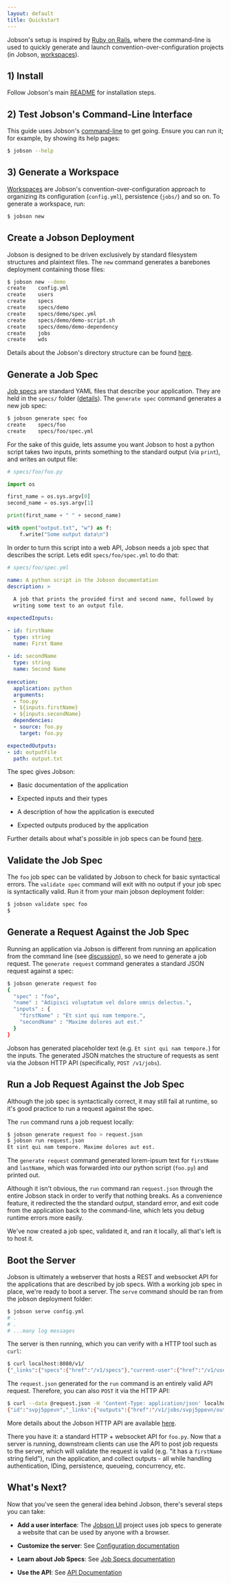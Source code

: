 ```yaml
---
layout: default
title: Quickstart
---
```


Jobson's setup is inspired by [Ruby on Rails](rubyonrails.org), where
the command-line is used to quickly generate and launch
convention-over-configuration projects (in Jobson,
[workspaces](workspaces.md)).


## 1) Install

Follow Jobson's main [README](https://github.com/adamkewley/jobson)
for installation steps.


## 2) Test Jobson's Command-Line Interface

This guide uses Jobson's [command-line](commandline.html) to get
going. Ensure you can run it; for example, by showing its help pages:

```bash
$ jobson --help
```


## 3) Generate a Workspace

[Workspaces](workspaces.html) are Jobson's
convention-over-configuration approach to organizing its configuration
(`config.yml`), persistence (`jobs/`) and so on. To generate a
workspace, run:

```bash
$ jobson new
```


## Create a Jobson Deployment

Jobson is designed to be driven exclusively by standard filesystem
structures and plaintext files. The `new` command generates a
barebones deployment containing those files:

```bash
$ jobson new --demo
create    config.yml
create    users
create    specs
create    specs/demo
create    specs/demo/spec.yml
create    specs/demo/demo-script.sh
create    specs/demo/demo-dependency
create    jobs
create    wds
```

Details about the Jobson's directory structure can be found
[here](#dir-structure).


## Generate a Job Spec

[Job specs](#job-specs) are standard YAML files that describe your
application. They are held in the `specs/` folder
([details](#configuration)). The `generate spec` command generates a
new job spec:

```bash
$ jobson generate spec foo
create    specs/foo
create    specs/foo/spec.yml
```

For the sake of this guide, lets assume you want Jobson to host a
python script takes two inputs, prints something to the standard
output (via `print`), and writes an output file:

```python
# specs/foo/foo.py

import os

first_name = os.sys.argv[0]
second_name = os.sys.argv[1]

print(first_name + " " + second_name)

with open("output.txt", "w") as f:
    f.write("Some output data\n")
```

In order to turn this script into a web API, Jobson needs a job spec
that describes the script. Lets edit `specs/foo/spec.yml` to do that:


```yaml
# specs/foo/spec.yml

name: A python script in the Jobson documentation
description: >
  
  A job that prints the provided first and second name, followed by
  writing some text to an output file.

expectedInputs:

- id: firstName
  type: string
  name: First Name
  
- id: secondName
  type: string
  name: Second Name
  
execution:
  application: python
  arguments:
  - foo.py
  - ${inputs.firstName}
  - ${inputs.secondName}
  dependencies:
  - source: foo.py
    target: foo.py

expectedOutputs:
- id: outputFile
  path: output.txt
```

The spec gives Jobson:

- Basic documentation of the application

- Expected inputs and their types

- A description of how the application is executed
  
- Expected outputs produced by the application

Further details about what's possible in job specs can be found
[here](#job-specs).


## Validate the Job Spec

The `foo` job spec can be validated by Jobson to check for basic
syntactical errors. The `validate spec` command will exit with no
output if your job spec is syntactically valid. Run it from your main
jobson deployment folder:

```bash
$ jobson validate spec foo
$ 
```


## Generate a Request Against the Job Spec

Running an application via Jobson is different from running an
application from the command line (see [discussion](#job-specs)), so
we need to generate a job request. The `generate request` command
generates a standard JSON request against a spec:

```bash
$ jobson generate request foo
{
  "spec" : "foo",
  "name" : "Adipisci voluptatum vel dolore omnis delectus.",
  "inputs" : {
    "firstName" : "Et sint qui nam tempore.",
    "secondName" : "Maxime dolores aut est."
  }
}
```

Jobson has generated placeholder text (e.g. `Et sint qui nam
tempore.`) for the inputs. The generated JSON matches the structure of
requests as sent via the Jobson HTTP API (specifically, `POST
/v1/jobs`).


## Run a Job Request Against the Job Spec


Although the job spec is syntactically correct, it may still fail at
runtime, so it's good practice to run a request against the spec.

The `run` command runs a job request locally:

```bash
$ jobson generate request foo > request.json
$ jobson run request.json
Et sint qui nam tempore. Maxime dolores aut est.
```

The `generate request` command generated lorem-ipsum text for
`firstName` and `lastName`, which was forwarded into our python script
(`foo.py`) and printed out.

Although it isn't obvious, the `run` command ran `request.json`
through the entire Jobson stack in order to verify that nothing
breaks. As a convenience feature, it redirected the the standard
output, standard error, and exit code from the application back to the
command-line, which lets you debug runtime errors more easily.

We've now created a job spec, validated it, and ran it locally, all
that's left is to host it.


## Boot the Server

Jobson is ultimately a webserver that hosts a REST and websocket API
for the applications that are described by job specs. With a working
job spec in place, we're ready to boot a server. The `serve` command
should be ran from the jobson deployment folder:

```bash
$ jobson serve config.yml 
# .
# .
# ...many log messages
```

The server is then running, which you can verify with a HTTP tool such
as `curl`:

```bash
$ curl localhost:8080/v1/
{"_links":{"specs":{"href":"/v1/specs"},"current-user":{"href":"/v1/users/current"},"jobs":{"href":"/v1/jobs"}}}
```

The `request.json` generated for the `run` command is an entirely
valid API request. Therefore, you can also `POST` it via the HTTP API:

```bash
$ curl --data @request.json -H 'Content-Type: application/json' localhost:8080/v1/jobs
{"id":"svpj5ppevn","_links":{"outputs":{"href":"/v1/jobs/svpj5ppevn/outputs"},"inputs":{"href":"/v1/jobs/svpj5ppevn/inputs"},"self":{"href":"/v1/jobs/svpj5ppevn"},"spec":{"href":"/v1/jobs/svpj5ppevn/spec"}}}
```

More details about the Jobson HTTP API are available
[here](#http-api).

There you have it: a standard HTTP + websocket API for `foo.py`. Now
that a server is running, downstream clients can use the API to post
job requests to the server, which will validate the request is valid
(e.g. "it has a `firstName` string field"), run the application, and
collect outputs - all while handling authentication, IDing,
persistence, queueing, concurrency, etc.




## What's Next?

Now that you've seen the general idea behind Jobson, there's several
steps you can take:

- **Add a user interface**: The
  [Jobson UI](https://github.com/adamkewley/jobson-ui) project uses
  job specs to generate a website that can be used by anyone with a
  browser.
  
- **Customize the server**: See [Configuration documentation](#configuration)
  
- **Learn about Job Specs**: See [Job Specs documentation](#job-specs)

- **Use the API**: See [API Documentation](#api)